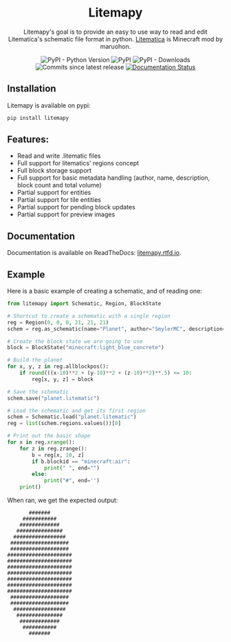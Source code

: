 <div align="center">
<h1>Litemapy</h1>
Litemapy's goal is to provide an easy to use way to read and edit Litematica's schematic file format in python.
<a href="https://github.com/maruohon/litematica">Litematica</a> is Minecraft mod by maruohon.


![PyPI - Python Version](https://img.shields.io/pypi/pyversions/litemapy?style=flat-square)
![PyPI](https://img.shields.io/pypi/v/litemapy?style=flat-square)
![PyPI - Downloads](https://img.shields.io/pypi/dm/litemapy?style=flat-square)
![Commits since latest release](https://img.shields.io/github/commits-since/SmylerMC/litemapy/latest?include_prereleases&style=flat-square)
[![Documentation Status](https://readthedocs.org/projects/litemapy/badge/?version=latest&style=flat-square)](https://litemapy.readthedocs.io)
</div>

## Installation
Litemapy is available on pypi:
```bash
pip install litemapy
```

## Features:
  * Read and write .litematic files
  * Full support for litematics' regions concept
  * Full block storage support
  * Full support for basic metadata handling (author, name, description, block count and total volume)
  * Partial support for entities
  * Partial support for tile entities
  * Partial support for pending block updates
  * Partial support for preview images

## Documentation
Documentation is available on ReadTheDocs: [litemapy.rtfd.io](https://litemapy.rtfd.io).
## Example
Here is a basic example of creating a schematic, and of reading one:
```python
from litemapy import Schematic, Region, BlockState

# Shortcut to create a schematic with a single region
reg = Region(0, 0, 0, 21, 21, 21)
schem = reg.as_schematic(name="Planet", author="SmylerMC", description="Made with litemapy")

# Create the block state we are going to use
block = BlockState("minecraft:light_blue_concrete")

# Build the planet
for x, y, z in reg.allblockpos():
    if round(((x-10)**2 + (y-10)**2 + (z-10)**2)**.5) <= 10:
        reg[x, y, z] = block

# Save the schematic
schem.save("planet.litematic")

# Load the schematic and get its first region
schem = Schematic.load("planet.litematic")
reg = list(schem.regions.values())[0]

# Print out the basic shape
for x in reg.xrange():
    for z in reg.zrange():
        b = reg[x, 10, z]
        if b.blockid == "minecraft:air":
            print(" ", end="")
        else:
            print("#", end='')
    print()
```
When ran, we get the expected output:
```
       #######       
     ###########     
    #############    
   ###############   
  #################  
 ################### 
 ################### 
#####################
#####################
#####################
#####################
#####################
#####################
#####################
 ################### 
 ################### 
  #################  
   ###############   
    #############    
     ###########     
       #######
```